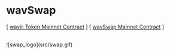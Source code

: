 # wavSwap

[ [waviii Token Mainnet Contract](https://etherscan.io/token/0x9cc6754d16b98a32ec9137df6453ba84597b9965) ]
[ [wavSwap Mainnet Contract](https://etherscan.io/address/0x38abf018ea2f8066813c376a197b6df0349d86c5) ] 

<br />
![swap_logo](src/swap.gif)